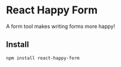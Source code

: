 # React Happy Form

A form tool makes writing forms more happy!

## Install

```bash
npm install react-happy-form
```
